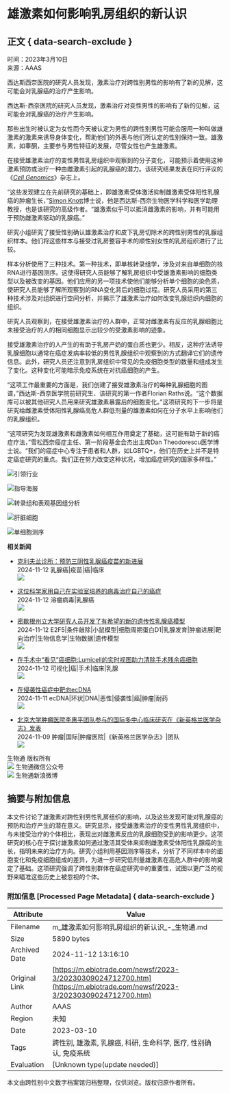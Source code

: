 # 雄激素如何影响乳房组织的新认识

## 正文 { data-search-exclude }


时间：2023年3月10日  
来源：AAAS  

西达斯西奈医院的研究人员发现，激素治疗对跨性别男性的影响有了新的见解，这可能会对乳腺癌的治疗产生影响。

西达斯-西奈医院的研究人员发现，激素治疗对变性男性的影响有了新的见解，这可能会对乳腺癌的治疗产生影响。

那些出生时被认定为女性而今天被认定为男性的跨性别男性可能会服用一种叫做雄激素的激素来诱导身体变化，帮助他们的外表与他们所认定的性别保持一致。雄激素，如睾酮，主要参与男性特征的发展，尽管女性也产生雄激素。

在接受雄激素治疗的变性男性乳房组织中观察到的分子变化，可能预示着使用这种激素预防或治疗一种由雌激素引起的乳腺癌的潜力。该研究结果发表在同行评议的《[_Cell Genomics_](https://www.cell.com/cell-genomics/fulltext/S2666-979X\(23\)00032-0)》杂志上。

“这些发现建立在先前研究的基础上，即雄激素受体激活抑制雌激素受体阳性乳腺癌的肿瘤生长，”[Simon Knott](https://researchers.cedars-sinai.edu/Simon.Knott)博士说，他是西达斯-西奈生物医学科学和医学助理教授，也是该研究的高级作者。“雄激素似乎可以抵消雌激素的影响，并有可能用于预防雌激素驱动的乳腺癌。”

研究小组研究了接受性别确认雄激素治疗和皮下乳房切除术的跨性别男性的乳腺组织样本。他们将这些样本与接受过乳房整容手术的顺性别女性的乳房组织进行了比较。

样本分析使用了三种技术。第一种技术，即单核转录组学，涉及对来自单细胞的核RNA进行基因测序。这使得研究人员能够了解乳房组织中受雄激素影响的细胞类型以及被改变的基因。他们应用的另一项技术使他们能够分析单个细胞的染色质，使研究人员能够了解所观察到的RNA变化背后的细胞过程。研究人员采用的第三种技术涉及对组织进行空间分析，并揭示了雄激素治疗如何改变乳腺组织内细胞的组织。

研究人员观察到，在接受雄激素治疗的人群中，正常对雌激素有反应的乳腺细胞比未接受治疗的人的相同细胞显示出较少的受激素影响的迹象。

接受雄激素治疗的人产生的有助于乳房产奶的蛋白质也更少。相反，这种疗法诱导乳腺细胞以通常在癌症发病率较低的男性乳腺组织中观察到的方式翻译它们的遗传信息。此外，研究人员还注意到乳房组织中常见的免疫细胞类型的数量和组成发生了变化。这种变化可能暗示免疫系统在对抗癌细胞的产生。

“这项工作最重要的方面是，我们创建了接受雄激素治疗的每种乳腺细胞的图谱，”西达斯-西奈医学院前研究生、该研究的第一作者Florian Raths说。“这个数据库可以被其他研究人员用来研究雄激素暴露后的细胞变化。”这项研究的下一步将是研究给雌激素受体阳性乳腺癌高危人群低剂量的雄激素如何在分子水平上影响他们的乳腺组织。

“这项研究为发现雄激素和雌激素如何相互作用奠定了基础，这可能有助于新的癌症疗法，”雪松西奈癌症主任、第一阶段基金会杰出主席Dan Theodorescu医学博士说。“我们的癌症中心专注于患者和人群，如LGBTQ+，他们在历史上并不是特定癌症研究的重点。我们正在努力改变这种状况，增加癌症研究的国家多样性。”

![引领行业](https://alicdn.ebioweb.com/web_images/20191128122022.jpg)

![指导海报](https://alicdn.ebioweb.com/web_images/2018725111267.jpg)

![转录组和表观基因组分析](https://alicdn.ebioweb.com/web_images/2020421173364.jpg)

![肝脏细胞](https://alicdn.ebioweb.com/web_images/2018725113340.jpg)

![单细胞测序](https://alicdn.ebioweb.com/web_images/2020421173364.jpg)

**相关新闻**

- [克利夫兰诊所：预防三阴性乳腺癌疫苗的新进展](https://m.ebiotrade.com/newsf/2024-11/20241110064244694.htm)  
  2024-11-12 乳腺癌|疫苗|癌|临床  
  ![](https://alicdn.ebioweb.com/newsf/images/xg/3.jpg)

- [这位科学家用自己在实验室培养的病毒治疗自己的癌症](https://m.ebiotrade.com/newsf/2024-11/20241109073059119.htm)  
  2024-11-12 溶瘤病毒|乳腺癌  
  ![](https://alicdn.ebioweb.com/newsf/images/xg/2.jpg)

- [密歇根州立大学研究人员开发了有希望的新的遗传性乳腺癌模型](https://m.ebiotrade.com/newsf/2024-11/20241109044849642.htm)  
  2024-11-12 E2F5|条件敲除|小鼠模型|细胞周期蛋白D1|乳腺发育|肿瘤进展|靶向治疗|生物信息学|生物数据|遗传模型  
  ![](https://alicdn.ebioweb.com/newsf/images/xg/0.jpg)

- [在手术中“看见”癌细胞:Lumicell的实时视图助力清除手术残余癌细胞](https://m.ebiotrade.com/newsf/2024-11/20241109073133334.htm)  
  2024-11-12 可视化|癌|手术|临床|乳腺  
  ![](https://alicdn.ebioweb.com/newsf/images/xg/3.jpg)

- [在侵袭性癌症中靶向ecDNA](https://m.ebiotrade.com/newsf/2024-11/20241110064228973.htm)  
  2024-11-11 ecDNA|环状|DNA|恶性|侵袭性|癌|肿瘤|耐药  
  ![](https://alicdn.ebioweb.com/newsf/images/xg/3.jpg)

- [北京大学肿瘤医院李惠平团队参与的国际多中心临床研究在《新英格兰医学杂志》发表](https://m.ebiotrade.com/newsf/2024-11/20241109073248134.htm)  
  2024-11-09 肿瘤|国际|肿瘤医院|《新英格兰医学杂志》|团队  
  ![](https://alicdn.ebioweb.com/newsf/images/xg/1.jpg)

生物通 版权所有  
![](https://alicdn.ebioweb.com/QR_ebiotrade.jpg) 生物通微信公众号  
![](https://alicdn.ebioweb.com/QR_ebiotradeweibo.png) 生物通新浪微博  

## 摘要与附加信息

<!-- tcd_abstract -->
本文件讨论了雄激素对跨性别男性乳房组织的影响，以及这些发现可能对乳腺癌的预防和治疗产生的潜在意义。研究显示，接受雄激素治疗的变性男性乳房组织中，与未接受治疗的个体相比，表现出对雌激素反应的乳腺细胞受到的影响更少。这项研究的核心在于探讨雄激素如何通过激活其受体来抑制雌激素受体阳性乳腺癌的生长，指明未来的治疗方向。研究小组利用基因测序等技术，分析了不同样本中的细胞变化和免疫细胞组成的差异，为进一步研究低剂量雄激素在高危人群中的影响奠定了基础。这项研究强调了跨性别群体在癌症研究中的重要性，试图以更广泛的视野来瞄准这些历史上被忽视的个体。
<!-- tcd_abstract_end -->

### 附加信息 [Processed Page Metadata] { data-search-exclude }

| Attribute       | Value                                  |
|-----------------|----------------------------------------|
| Filename        | m_雄激素如何影响乳房组织的新认识_-_生物通.md                             |
| Size            | 5890 bytes                           |
| Archived Date   | 2024-11-12 13:16:10                             |
| Original Link   | [https://m.ebiotrade.com/newsf/2023-3/20230309024712700.htm](https://m.ebiotrade.com/newsf/2023-3/20230309024712700.htm)                       |
| Author          | AAAS                               |
| Region          | 未知                               |
| Date            | 2023-03-10                                 |
| Tags            | 跨性别, 雄激素, 乳腺癌, 科研, 生命科学, 医疗, 性别确认, 免疫系统                                 |
| Evaluation            | [Unknown type(update needed)]                                 |
<!-- tcd_table_end -->

本文由跨性别中文数字档案馆归档整理，仅供浏览。版权归原作者所有。
